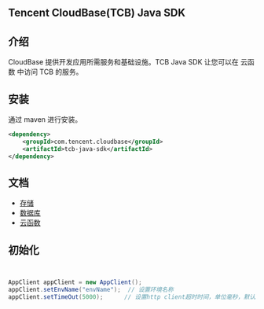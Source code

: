 ##  Tencent CloudBase(TCB) Java SDK


##  介绍
CloudBase 提供开发应用所需服务和基础设施。TCB Java SDK 让您可以在 云函数 中访问 TCB 的服务。

##  安装
通过 maven 进行安装。

```xml
<dependency>
    <groupId>com.tencent.cloudbase</groupId>
    <artifactId>tcb-java-sdk</artifactId>
</dependency>
```


##  文档

-   [存储](./doc/storage.md)
-   [数据库](./doc/database.md)
-   [云函数](./doc/function.md)



##  初始化

```java


AppClient appClient = new AppClient();
appClient.setEnvName("envName");  // 设置环境名称
appClient.setTimeOut(5000);      // 设置http client超时时间，单位毫秒，默认5s

```
